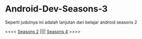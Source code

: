 # Android-Dev-Seasons-3

Seperti judulnya ini adalah lanjutan dari belajar android seasons 2

<<<< [Seasons 2](https://github.com/Dhino12/Android-Dev-Seasons-2) |||| [Seasons 4](https://github.com/Dhino12/Android-Dev-Seasons-4) >>>>

